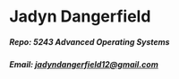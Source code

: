 # Jadyn Dangerfield
##### Repo: 5243 Advanced Operating Systems
##### Email: jadyndangerfield12@gmail.com
